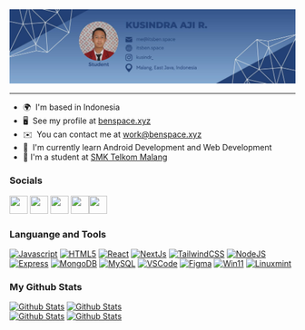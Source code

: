 <div align="center"><img src="https://raw.githubusercontent.com/justpiple/justpiple/main/banner.jpg"></div>

---

* 🌍  I'm based in Indonesia
* 🖥️  See my profile at [benspace.xyz](https://benspace.xyz)
* ✉️  You can contact me at [work@benspace.xyz](mailto:work@benspace.xyz)
* 🧠  I'm currently learn Android Development and Web Development
* 🏫  I'm a student at [SMK Telkom Malang](https://smktelkom-mlg.sch.id)


### Socials

<p align="left"> <a href="https://discord.com/users/502613851112472578" target="_blank" rel="noreferrer"><img src="https://raw.githubusercontent.com/danielcranney/readme-generator/main/public/icons/socials/discord.svg" width="32" height="32" /></a> <a href="https://www.github.com/justpiple" target="_blank" rel="noreferrer"><img src="https://raw.githubusercontent.com/danielcranney/readme-generator/main/public/icons/socials/github-dark.svg" width="32" height="32" /></a> <a href="https://www.instagram.com/kusindr_" target="_blank" rel="noreferrer"><img src="https://raw.githubusercontent.com/danielcranney/readme-generator/main/public/icons/socials/instagram.svg" width="32" height="32" /></a> <a href="https://wa.me/6285156413036" target="_blank" rel="noreferrer"><img src="https://upload.wikimedia.org/wikipedia/commons/6/6b/WhatsApp.svg" width="32" height="32" /></a><a href="https://www.linkedin.com/in/kusindra" target="_blank" rel="noreferrer"><img src="https://raw.githubusercontent.com/danielcranney/readme-generator/main/public/icons/socials/linkedin.svg" width="32" height="32" /></a></p>

### Languange and Tools

<p align="left">
<a href="https://developer.mozilla.org/en-US/docs/Web/JavaScript" target="_blank" rel="noreferrer"><img src="https://raw.githubusercontent.com/danielcranney/readme-generator/main/public/icons/skills/javascript-colored.svg" width="36" height="36" alt="Javascript" /></a>
<a href="https://developer.mozilla.org/en-US/docs/Glossary/HTML5" target="_blank" rel="noreferrer"><img src="https://raw.githubusercontent.com/danielcranney/readme-generator/main/public/icons/skills/html5-colored.svg" width="36" height="36" alt="HTML5" /></a>
<a href="https://reactjs.org/" target="_blank" rel="noreferrer"><img src="https://raw.githubusercontent.com/danielcranney/readme-generator/main/public/icons/skills/react-colored.svg" width="36" height="36" alt="React" /></a>
<a href="https://nextjs.org/docs" target="_blank" rel="noreferrer"><img src="https://raw.githubusercontent.com/danielcranney/readme-generator/main/public/icons/skills/nextjs-colored-dark.svg" width="36" height="36" alt="NextJs" /></a>
<a href="https://tailwindcss.com/" target="_blank" rel="noreferrer"><img src="https://raw.githubusercontent.com/danielcranney/readme-generator/main/public/icons/skills/tailwindcss-colored.svg" width="36" height="36" alt="TailwindCSS" /></a>
<a href="https://nodejs.org/en/" target="_blank" rel="noreferrer"><img src="https://raw.githubusercontent.com/danielcranney/readme-generator/main/public/icons/skills/nodejs-colored.svg" width="36" height="36" alt="NodeJS" /></a>
<a href="https://expressjs.com/" target="_blank" rel="noreferrer"><img src="https://raw.githubusercontent.com/danielcranney/readme-generator/main/public/icons/skills/express-colored-dark.svg" width="36" height="36" alt="Express" /></a>
<a href="https://www.mongodb.com/" target="_blank" rel="noreferrer"><img src="https://raw.githubusercontent.com/danielcranney/readme-generator/main/public/icons/skills/mongodb-colored.svg" width="36" height="36" alt="MongoDB" /></a>
<a href="https://www.mysql.com/" target="_blank" rel="noreferrer"><img src="https://raw.githubusercontent.com/danielcranney/readme-generator/main/public/icons/skills/mysql-colored.svg" width="36" height="36" alt="MySQL" /></a>
  <a href="https://code.visualstudio.com/" target="_blank" rel="noreferrer"><img src="https://res.cloudinary.com/projectsben/image/upload/v1651154896/storage/vscode_eggyqm.svg" width="36" height="36" alt="VSCode" /></a>
  <a href="http://figma.com/" target="_blank" rel="noreferrer"><img src="https://upload.wikimedia.org/wikipedia/commons/thumb/3/33/Figma-logo.svg/600px-Figma-logo.svg.png?20190122211436" width="24" height="36" alt="Figma" /></a>
<a href="https://www.microsoft.com/en-us/software-download/windows11" target="_blank" rel="noreferrer"><img src="https://res.cloudinary.com/projectsben/image/upload/v1651154453/storage/win11_b6ehh6.svg" width="36" height="36" alt="Win11" /></a>
<a href="https://linuxmint.com" target="_blank" rel="noreferrer"><img src="https://upload.wikimedia.org/wikipedia/commons/3/3f/Linux_Mint_logo_without_wordmark.svg" width="36" height="36" alt="Linuxmint" /></a>
</p>


### My Github Stats
[![Github Stats](https://img.shields.io/github/followers/justpiple?logo=github&style=for-the-badge&color=6082B0)](https://www.github.com/justpiple) [![Github Stats](https://komarev.com/ghpvc/?username=justpiple&style=flat-square&color=6082B0&style=for-the-badge)](https://www.github.com/justpiple)<br>
[![Github Stats](https://ben-gh-readme.vercel.app/api?username=justpiple&show_icons=true&hide=issues&count_private=true&theme=dracula&hide_border=true&)](https://www.github.com/justpiple)
[![Github Stats](https://ben-gh-readme.vercel.app/api/top-langs/?username=justpiple&theme=dracula&layout=compact&hide=Cmake,C%2B%2B&show_icons=true&hide_border=true)](https://www.github.com/justpiple)


